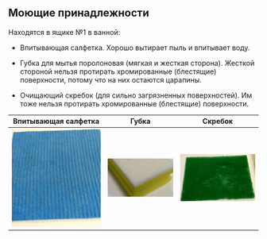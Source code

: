 ## Моющие принадлежности ##
Находятся в ящике №1 в ванной:
* Впитывающая салфетка. Хорошо вытирает пыль и впитывает воду.

* Губка для мытья поролоновая (мягкая и жесткая сторона). Жесткой стороной
нельзя протирать хромированные (блестящие) поверхности,
потому что на них остаются царапины.

* Очищающий скребок (для сильно загрязненных поверхностей). Им тоже нельзя
протирать хромированные (блестящие) поверхности.

Впитывающая салфетка | Губка | Скребок
--- | --- | ---
![](./img/soft.jpg) | ![](./img/bubble.jpg) |  ![](./img/hard.jpg)

